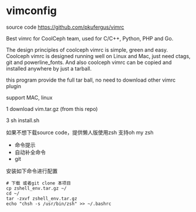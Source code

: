 # vimconfig

source  code  https://github.com/pkufergus/vimrc

Best vimrc for CoolCeph team, used for C/C++, Python, PHP and Go.

The design principles of coolceph vimrc is simple, green and easy. Coolceph vimrc is designed running well on Linux and Mac, just need ctags, git and powerline_fonts. And also coolceph vimrc can be copied and installed anywhere by just a tarball.

this program provide the full tar ball, no need to download other vimrc plugin

support MAC, linux

1 download vim.tar.gz (from this repo)

3 sh install.sh

如果不想下载source code，提供懒人版使用zsh
支持oh my zsh
* 命令提示
* 自动补全命令
* git

安装如下命令进行配置
``` shell
# 下载 或者git clone 本项目
cp zshell_env.tar.gz ~/
cd ~/
tar -zxvf zshell_env.tar.gz
echo "chsh -s /usr/bin/zsh" >> ~/.bashrc 

```



